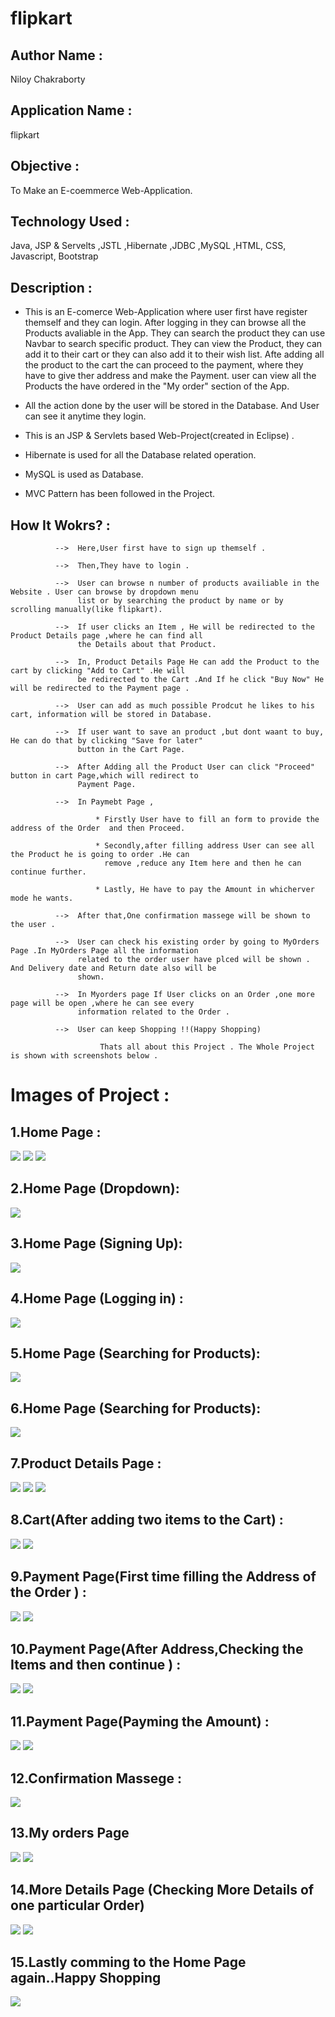 # flipkart

## Author Name : 
   Niloy Chakraborty

## Application Name : 
  flipkart

## Objective : 
  To Make an E-coemmerce Web-Application.
  
## Technology Used :
  Java, JSP & Servelts ,JSTL ,Hibernate ,JDBC ,MySQL ,HTML, CSS, Javascript, Bootstrap

## Description :  
*   This is an E-comerce Web-Application where user first have register themself and they can login.
   After logging in they can browse all the Products avaliable in the App. They can search the product
   they can use Navbar to search specific product. They can view the Product, they can add it to their
   cart or they can also add it to their wish list. Afte adding all the product to the cart the can
   proceed to the payment, where they have to give ther address and make the Payment. user can view all
   the Products the have ordered in the "My order" section of the App.
   
*   All the action done by the user will be stored in the Database. And User can see it anytime they login.

*   This is an JSP & Servlets based Web-Project(created in Eclipse) . 

*   Hibernate is used for all the Database related operation. 

*   MySQL is used as Database. 

*   MVC Pattern has been followed in the Project.

## How It Wokrs? :
              
              -->  Here,User first have to sign up themself .
              
              -->  Then,They have to login .
              
              -->  User can browse n number of products availiable in the Website . User can browse by dropdown menu
                   list or by searching the product by name or by scrolling manually(like flipkart).
                 
              -->  If user clicks an Item , He will be redirected to the Product Details page ,where he can find all
                   the Details about that Product.
                 
              -->  In, Product Details Page He can add the Product to the cart by clicking "Add to Cart" .He will
                   be redirected to the Cart .And If he click "Buy Now" He will be redirected to the Payment page .
                 
              -->  User can add as much possible Prodcut he likes to his cart, information will be stored in Database.
              
              -->  If user want to save an product ,but dont waant to buy, He can do that by clicking "Save for later"
                   button in the Cart Page.
                 
              -->  After Adding all the Product User can click "Proceed" button in cart Page,which will redirect to 
                   Payment Page.
                 
              -->  In Paymebt Page , 
                       
                       * Firstly User have to fill an form to provide the address of the Order  and then Proceed.
                        
                       * Secondly,after filling address User can see all the Product he is going to order .He can
                         remove ,reduce any Item here and then he can continue further.
                     
                       * Lastly, He have to pay the Amount in whicherver mode he wants.
              
              -->  After that,One confirmation massege will be shown to the user .
              
              -->  User can check his existing order by going to MyOrders Page .In MyOrders Page all the information 
                   related to the order user have plced will be shown . And Delivery date and Return date also will be
                   shown.
                
              -->  In Myorders page If User clicks on an Order ,one more page will be open ,where he can see every
                   information related to the Order .
              
              -->  User can keep Shopping !!(Happy Shopping)
                        
                        Thats all about this Project . The Whole Project is shown with screenshots below .
                        



# Images of Project :

## 1.Home Page : 
![](https://github.com/niloy2019/flipkart/blob/master/images/home.PNG)
![](https://github.com/niloy2019/flipkart/blob/master/images/home2.PNG)
![](https://github.com/niloy2019/flipkart/blob/master/images/home3.PNG)





## 2.Home Page (Dropdown): 
![](https://github.com/niloy2019/flipkart/blob/master/images/home4.PNG)





## 3.Home Page (Signing Up): 
![](https://github.com/niloy2019/flipkart/blob/master/images/signup.PNG)





## 4.Home Page (Logging in) : 
![](https://github.com/niloy2019/flipkart/blob/master/images/login.PNG)





## 5.Home Page (Searching for Products): 
![](https://github.com/niloy2019/flipkart/blob/master/images/search1.PNG)





## 6.Home Page (Searching for Products): 
![](https://github.com/niloy2019/flipkart/blob/master/images/search2.PNG)





## 7.Product Details Page :
![](https://github.com/niloy2019/flipkart/blob/master/images/product1.PNG)
![](https://github.com/niloy2019/flipkart/blob/master/images/product2.PNG)
![](https://github.com/niloy2019/flipkart/blob/master/images/product3.PNG)





## 8.Cart(After adding two items to the Cart) : 
![](https://github.com/niloy2019/flipkart/blob/master/images/cart1.PNG)
![](https://github.com/niloy2019/flipkart/blob/master/images/cart2.PNG)





## 9.Payment Page(First time filling the Address of the Order ) : 
![](https://github.com/niloy2019/flipkart/blob/master/images/payment1.PNG)
![](https://github.com/niloy2019/flipkart/blob/master/images/payment2.PNG)





## 10.Payment Page(After Address,Checking the Items and then continue ) :
![](https://github.com/niloy2019/flipkart/blob/master/images/payment3.PNG)
![](https://github.com/niloy2019/flipkart/blob/master/images/payment4.PNG)





## 11.Payment Page(Payming the Amount) : 
![](https://github.com/niloy2019/flipkart/blob/master/images/payment5.PNG)
![](https://github.com/niloy2019/flipkart/blob/master/images/payment6.PNG)






## 12.Confirmation Massege : 
![](https://github.com/niloy2019/flipkart/blob/master/images/orderplaced.PNG)





## 13.My orders Page
![](https://github.com/niloy2019/flipkart/blob/master/images/myorders1.PNG)
![](https://github.com/niloy2019/flipkart/blob/master/images/myorders2.PNG)





## 14.More Details Page (Checking More Details of one particular Order)
![](https://github.com/niloy2019/flipkart/blob/master/images/myorders3.PNG)
![](https://github.com/niloy2019/flipkart/blob/master/images/myorders4.PNG)





## 15.Lastly comming to the Home Page again..Happy Shopping
![](https://github.com/niloy2019/flipkart/blob/master/images/lastHome.PNG)
